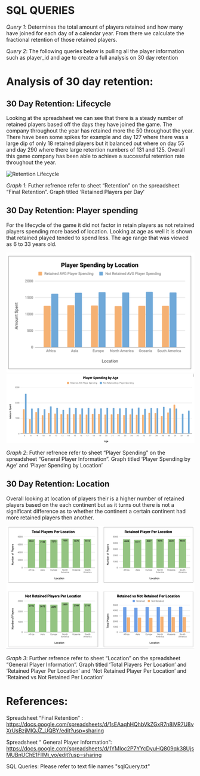 # SQL QUERIES

*Query 1*: Determines the total amount of players retained and how many have joined for each day of a calendar year. From there we calculate the fractional retention of those retained players. 

*Query 2*: The following queries below is pulling all the player information such as player_id and age to create a full analysis on 30 day retention


# Analysis of 30 day retention:

## 30 Day Retention: Lifecycle

Looking at the spreadsheet we can see that there is a steady number of retained players based off the days they have joined the game. The company throughout the year has retained more the 50 throughout the year. There have been some spikes for example and day 127 where there was a large dip of only 18 retained players but it balanced out where on day 55 and day 290 where there large retention numbers of 131 and 125. Overall this game company has been able to achieve a successful retention rate throughout the year. 

![Retention Lifecycle](./images/Retention_Lifecycle.png)

*Graph 1*: Futher refrence refer to sheet “Retention” on the spreadsheet “Final Retention”. Graph titled ‘Retained Players per Day’


## 30 Day Retention: Player spending

For the lifecycle of the game it did not factor in retain players as not retained players spending more based of location. Looking at age as well it is shown that retained played tended to spend less. The age range that was viewed as 6 to 33 years old.

![Retention player spending by location](./images/playerSpending_location.png)
![Retention player spending by age](./images/playerSpending_age.png)

*Graph 2*: Futher refrence refer to sheet “Player Spending” on the spreadsheet “General Player Information”. Graph titled ‘Player Spending by Age’ and ‘Player Spending by Location’


## 30 Day Retention: Location

Overall looking at location of players their is a higher number of retained players based on the each continent but as it turns out there is not a significant difference as to whether the continent a certain continent had more retained players then another. 

![Retention based off location](./images/Retention_location.png)

*Graph 3*: Further refrence refer to sheet “Location” on the spreadsheet “General Player Information”. Graph titled ‘Total Players Per Location’ and ‘Retained Player Per Location’  and ‘Not Retained Player Per Location’ and ‘Retained vs Not Retained Per Location’

# References: 
Spreadsheet “Final Retention” : https://docs.google.com/spreadsheets/d/1sEAaqhHQhbVkZGxR7n8lVR7U8vXrUsBzjMlQJZ_UQBY/edit?usp=sharing

Spreadsheet “ General Player Information”: https://docs.google.com/spreadsheets/d/1YMIoc2P7YYcDyuHQ809qk38UjsMUBnUChE1FllMi_yo/edit?usp=sharing

SQL Queries: Please refer to text file names "sqlQuery.txt"
